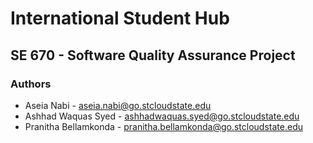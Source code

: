# International Student Hub
## SE 670 - Software Quality Assurance Project

### Authors
* Aseia Nabi - aseia.nabi@go.stcloudstate.edu
* Ashhad Waquas Syed - ashhadwaquas.syed@go.stcloudstate.edu
* Pranitha Bellamkonda - pranitha.bellamkonda@go.stcloudstate.edu
